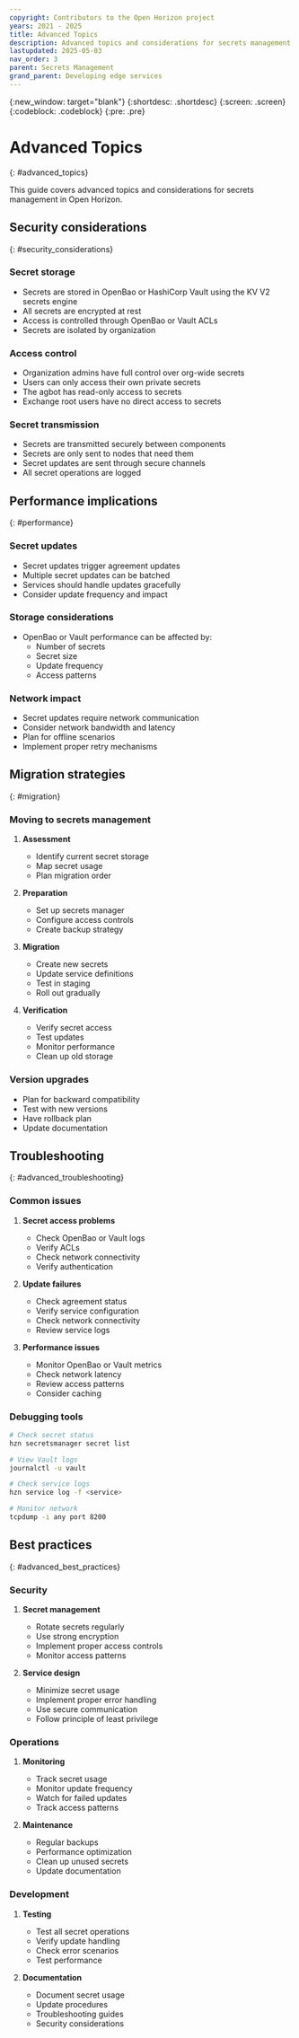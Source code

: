 ```yaml
---
copyright: Contributors to the Open Horizon project
years: 2021 - 2025
title: Advanced Topics
description: Advanced topics and considerations for secrets management in Open Horizon
lastupdated: 2025-05-03
nav_order: 3
parent: Secrets Management
grand_parent: Developing edge services
---
```


{:new_window: target="blank"}
{:shortdesc: .shortdesc}
{:screen: .screen}
{:codeblock: .codeblock}
{:pre: .pre}

# Advanced Topics
{: #advanced_topics}

This guide covers advanced topics and considerations for secrets management in Open Horizon.

## Security considerations
{: #security_considerations}

### Secret storage
- Secrets are stored in OpenBao or HashiCorp Vault using the KV V2 secrets engine
- All secrets are encrypted at rest
- Access is controlled through OpenBao or Vault ACLs
- Secrets are isolated by organization

### Access control
- Organization admins have full control over org-wide secrets
- Users can only access their own private secrets
- The agbot has read-only access to secrets
- Exchange root users have no direct access to secrets

### Secret transmission
- Secrets are transmitted securely between components
- Secrets are only sent to nodes that need them
- Secret updates are sent through secure channels
- All secret operations are logged

## Performance implications
{: #performance}

### Secret updates
- Secret updates trigger agreement updates
- Multiple secret updates can be batched
- Services should handle updates gracefully
- Consider update frequency and impact

### Storage considerations
- OpenBao or Vault performance can be affected by:
  - Number of secrets
  - Secret size
  - Update frequency
  - Access patterns

### Network impact
- Secret updates require network communication
- Consider network bandwidth and latency
- Plan for offline scenarios
- Implement proper retry mechanisms

## Migration strategies
{: #migration}

### Moving to secrets management
1. **Assessment**
   - Identify current secret storage
   - Map secret usage
   - Plan migration order

2. **Preparation**
   - Set up secrets manager
   - Configure access controls
   - Create backup strategy

3. **Migration**
   - Create new secrets
   - Update service definitions
   - Test in staging
   - Roll out gradually

4. **Verification**
   - Verify secret access
   - Test updates
   - Monitor performance
   - Clean up old storage

### Version upgrades
- Plan for backward compatibility
- Test with new versions
- Have rollback plan
- Update documentation

## Troubleshooting
{: #advanced_troubleshooting}

### Common issues
1. **Secret access problems**
   - Check OpenBao or Vault logs
   - Verify ACLs
   - Check network connectivity
   - Verify authentication

2. **Update failures**
   - Check agreement status
   - Verify service configuration
   - Check network connectivity
   - Review service logs

3. **Performance issues**
   - Monitor OpenBao or Vault metrics
   - Check network latency
   - Review access patterns
   - Consider caching

### Debugging tools
```bash
# Check secret status
hzn secretsmanager secret list

# View Vault logs
journalctl -u vault

# Check service logs
hzn service log -f <service>

# Monitor network
tcpdump -i any port 8200
```

## Best practices
{: #advanced_best_practices}

### Security
1. **Secret management**
   - Rotate secrets regularly
   - Use strong encryption
   - Implement proper access controls
   - Monitor access patterns

2. **Service design**
   - Minimize secret usage
   - Implement proper error handling
   - Use secure communication
   - Follow principle of least privilege

### Operations
1. **Monitoring**
   - Track secret usage
   - Monitor update frequency
   - Watch for failed updates
   - Track access patterns

2. **Maintenance**
   - Regular backups
   - Performance optimization
   - Clean up unused secrets
   - Update documentation

### Development
1. **Testing**
   - Test all secret operations
   - Verify update handling
   - Check error scenarios
   - Test performance

2. **Documentation**
   - Document secret usage
   - Update procedures
   - Troubleshooting guides
   - Security considerations 